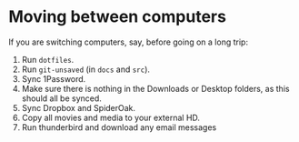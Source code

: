 # Moving between computers

If you are switching computers, say, before going on a long trip:

1. Run `dotfiles`.
2. Run `git-unsaved` (in `docs` and `src`).
3. Sync 1Password.
4. Make sure there is nothing in the Downloads or Desktop folders, as this should all be synced.
5. Sync Dropbox and SpiderOak.
6. Copy all movies and media to your external HD.
7. Run thunderbird and download any email messages

